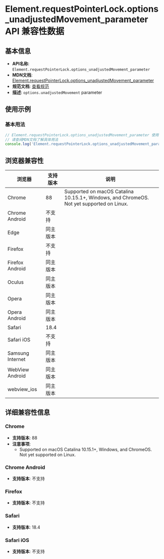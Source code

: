 # Element.requestPointerLock.options_unadjustedMovement_parameter API 兼容性数据

## 基本信息

- **API名称**: `Element.requestPointerLock.options_unadjustedMovement_parameter`
- **MDN文档**: [Element.requestPointerLock.options_unadjustedMovement_parameter](https://developer.mozilla.org/docs/Web/API/Element/requestPointerLock#unadjustedmovement)
- **规范文档**: [查看规范](https://w3c.github.io/pointerlock/#dom-pointerlockoptions-unadjustedmovement)
- **描述**: `options.unadjustedMovement` parameter

## 使用示例

### 基本用法

```javascript
// Element.requestPointerLock.options_unadjustedMovement_parameter 使用示例
// 请查阅MDN文档了解具体用法
console.log('Element.requestPointerLock.options_unadjustedMovement_parameter API');
```

## 浏览器兼容性

| 浏览器 | 支持版本 | 说明 |
|--------|----------|------|
| Chrome | 88 | Supported on macOS Catalina 10.15.1+, Windows, and ChromeOS. Not yet supported on Linux. |
| Chrome Android | 不支持 |  |
| Edge | 同主版本 |  |
| Firefox | 不支持 |  |
| Firefox Android | 同主版本 |  |
| Oculus | 同主版本 |  |
| Opera | 同主版本 |  |
| Opera Android | 同主版本 |  |
| Safari | 18.4 |  |
| Safari iOS | 不支持 |  |
| Samsung Internet | 同主版本 |  |
| WebView Android | 同主版本 |  |
| webview_ios | 同主版本 |  |

## 详细兼容性信息

### Chrome

- **支持版本**: 88
- **注意事项**:
  - Supported on macOS Catalina 10.15.1+, Windows, and ChromeOS. Not yet supported on Linux.

### Chrome Android

- **支持版本**: 不支持

### Firefox

- **支持版本**: 不支持

### Safari

- **支持版本**: 18.4

### Safari iOS

- **支持版本**: 不支持

